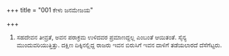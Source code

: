 +++
title = "001 ಕೇಳು ಜನಮೇಜಯ"

+++
1. ಸಹದೇವನ ತೀವ್ರತೆ, ಅವನ ಪರಾಕ್ರಮ ಉಳಿದವರ ಪ್ರಮಾಣದ್ದಲ್ಲ ಎಂಬಂತೆ ಆಯಿತಂತೆ. ಸೈನ್ಯ ಮುಂದುವರಿಯುತ್ತಿತ್ತು. ದಕ್ಷಿಣ ದಿಕ್ಕಿನಲ್ಲಿದ್ದ ರಾಜರು ಇವನ ಬಿರುಸಿಗೆ ಇವನ ದಾಳಿಗೆ ತಡೆಯಲಾರದೆ ದೆಸೆಗೆಟ್ಟರು.